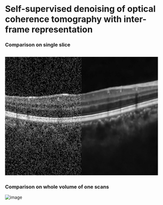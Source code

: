 # Self-supervised denoising of optical coherence tomography with inter-frame representation

### Comparison on single slice
![image](https://github.com/EpicWatermelon/OCT_Denoise/blob/main/comparison_single.gif)
-----
### Comparison on whole volume of one scans
![image](https://github.com/EpicWatermelon/OCT_Denoise/blob/main/comparison_volume.gif)
